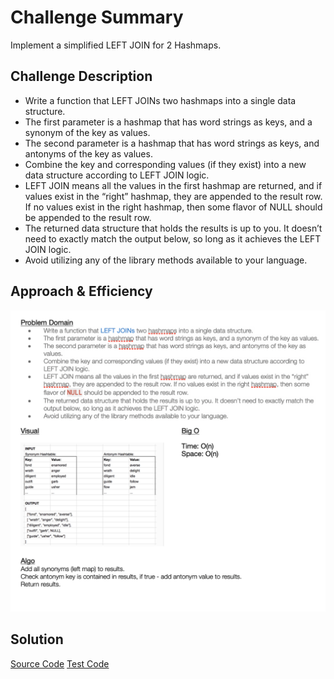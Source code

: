 # Challenge Summary
Implement a simplified LEFT JOIN for 2 Hashmaps.

## Challenge Description
* Write a function that LEFT JOINs two hashmaps into a single data structure.
* The first parameter is a hashmap that has word strings as keys, and a synonym of the key as values.
* The second parameter is a hashmap that has word strings as keys, and antonyms of the key as values.
* Combine the key and corresponding values (if they exist) into a new data structure according to LEFT JOIN logic.
* LEFT JOIN means all the values in the first hashmap are returned, and if values exist in the “right” hashmap, they are appended to the result row. If no values exist in the right hashmap, then some flavor of NULL should be appended to the result row.
* The returned data structure that holds the results is up to you. It doesn’t need to exactly match the output below, so long as it achieves the LEFT JOIN logic.
* Avoid utilizing any of the library methods available to your language.

## Approach & Efficiency
![Whiteboard](code401challenges/assets/left_join.JPG)

## Solution
[Source Code](https://github.com/leepj85/data-structures-and-algorithms/blob/master/code401challenges/src/main/java/code401challenges/hashtable/LeftJoin.java)
[Test Code](https://github.com/leepj85/data-structures-and-algorithms/blob/master/code401challenges/src/test/java/code401challenges/hashtable/LeftJoinTest.java)
